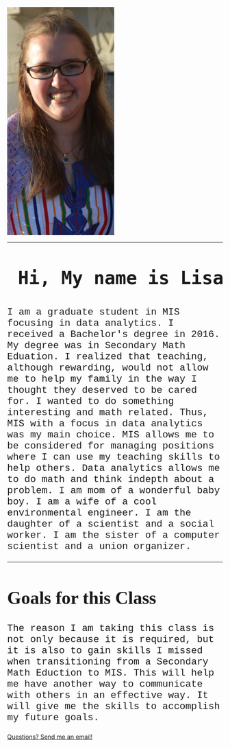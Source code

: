 
<!DOCTYPE html>
<html>
<title>Activity 2 - Lisa Kiemde</title>
<meta charset="UTF-8">
<meta name="viewport" content="width=device-width, initial-scale=1">
<style>
h1 {
  float: right:
  font-family: verdana;
  font-size: 300%;
}
h2 {
  font-family: verdana;
  font-size: 300%;
}
p {
  font-family: courier;
  font-size: 160%;
}

img {
  max-width: 50%;
  height: auto;
}
  
a:link {
  color: blue;
  background-color: transparent;
  text-decoration: none;
}

a:visited {
  color: blue;
  background-color: transparent;
  text-decoration: none;
}

a:hover {
  color: solid powderblue;
  background-color: transparent;
  text-decoration: underline;
}

a:active {
  color: solid powderblue;
  background-color: transparent;
  text-decoration: underline;
}

</style>
<body>
<img src="DSC_8518.jpg" width="250" height: "365">
<hr>
<h1><pre> Hi, My name is Lisa Kiemde.</pre></h1>
<p float = right;> I am a graduate student in MIS focusing in data analytics. I received a Bachelor's degree in 2016. My degree was in Secondary Math
Eduation. I realized that teaching, although rewarding, would not allow me to help my family in the way I thought they deserved to be cared for. 
I wanted to do something interesting and math related. Thus, MIS with a focus in data analytics was my main choice. MIS allows me to be considered
for managing positions where I can use my teaching skills to help others. Data analytics allows me to do math and think indepth about a problem. 
I am mom of a wonderful baby boy. I am a wife of a cool environmental engineer. I am the daughter of a scientist and a social worker. 
I am the sister of a computer scientist and a union organizer. 
</p>
<hr>
<h2> Goals for this Class </h2>
<p> The reason I am taking this class is not only because it is required, but it is also to gain skills I missed when transitioning from a 
Secondary Math Eduction to MIS. This will help me have another way to communicate with others in an effective way. It will give me the skills
to accomplish my future goals. 
</p>
<a href="lgmorton@unomaha.edu"> Questions? Send me an email! </a>

</body>
</html>

